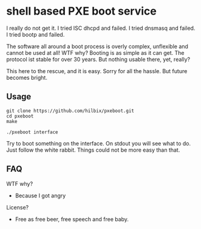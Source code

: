 # shell based PXE boot service

I really do not get it.  I tried ISC dhcpd and failed.  I tried dnsmasq and failed.  I tried bootp and failed.

The software all around a boot process is overly complex, unflexible and cannot be used at all!
WTF why?  Booting is as simple as it can get.  The protocol ist stable for over 30 years.
But nothing usable there, yet, really?

This here to the rescue, and it is easy.  Sorry for all the hassle.  But future becomes bright.


## Usage

	git clone https://github.com/hilbix/pxeboot.git
	cd pxeboot
	make

	./pxeboot interface

Try to boot something on the interface.
On stdout you will see what to do.
Just follow the white rabbit.
Things could not be more easy than that.

## FAQ

WTF why?

- Because I got angry

License?

- Free as free beer, free speech and free baby.

